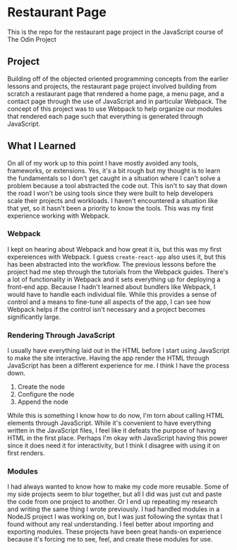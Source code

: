 # Restaurant Page

This is the repo for the restaurant page project in the JavaScript course of The Odin Project

## Project

Building off of the objected oriented programming concepts from the earlier lessons and projects, the restaurant page project involved building from scratch a restaurant page that rendered a home page, a menu page, and a contact page through the use of JavaScript and in particular Webpack.  The concept of this project was to use Webpack to help organize our modules that rendered each page such that everything is generated through JavaScript.

## What I Learned

On all of my work up to this point I have mostly avoided any tools, frameworks, or extensions.  Yes, it's a bit rough but my thought is to learn the fundamentals so I don't get caught in a situation where I can't solve a problem because a tool abstracted the code out.  This isn't to say that down the road I won't be using tools since they were built to help developers scale their projects and workloads.  I haven't encountered a situation like that yet, so it hasn't been a priority to know the tools.  This was my first experience working with Webpack.

### Webpack

I kept on hearing about Webpack and how great it is, but this was my first expereiences with Webpack.  I guess `create-react-app` also uses it, but this has been abstracted into the workflow.  The previous lessons before the project had me step through the tutorials from the Webpack guides.  There's a lot of functionality in Webpack and it sets everything up for deploying a front-end app.  Because I hadn't learned about bundlers like Webpack, I would have to handle each individual file.  While this provides a sense of control and a means to fine-tune all aspects of the app, I can see how Webpack helps if the control isn't necessary and a project becomes significantly large.

### Rendering Through JavaScript

I usually have everything laid out in the HTML before I start using JavaScript to make the site interactive.  Having the app render the HTML through JavaScript has been a different experience for me.  I think I have the process down.

1. Create the node
2. Configure the node
3. Append the node

While this is something I know how to do now, I'm torn about calling HTML elements through JavaScript.  While it's convenient to have everything written in the JavaScript files, I feel like it defeats the purpose of having HTML in the first place.  Perhaps I'm okay with JavaScript having this power since it does need it for interactivity, but I think I disagree with using it on first renders.

### Modules

I had always wanted to know how to make my code more reusable.  Some of my side projects seem to blur together, but all I did was just cut and paste the code from one project to another.  Or I end up repeating my research and writing the same thing I wrote previously.  I had handled modules in a NodeJS project I was working on, but I was just following the syntax that I found without any real understanding.  I feel better about importing and exporting modules.  These projects have been great hands-on experience because it's forcing me to see, feel, and create these modules for use.